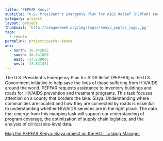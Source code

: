 ```yaml
---
title: 'PEPFAR Kenya' 
subtitle: "U.S. President's Emergency Plan for AIDS Relief (PEPFAR) requests assistance to inventory buildings and roads for HIV/AIDS prevention and treatment programs in Kenya"
category: project
layout: project
thumbnail: 'http://osmgeoweek.org/img/logos/kenya_pepfar_logo.jpg'
tags:
  - remote
permalink: project/pepfar-kenya
aoi:
  - north: 36.942695
    south: 36.841069
    east: -17.830006
    west: -17.831474
---
```


The U.S. President's Emergency Plan for AIDS Relief (PEPFAR) is the U.S. Government initiative to help save the lives of those suffering from HIV/AIDS around the world. PEPFAR requests assistance to inventory buildings and roads for HIV/AIDS prevention and treatment programs. This task focuses attention on a county that borders the lake: Siaya. Understanding where communities are located and how they are connected by roads is essential to understanding whether HIV/AIDS services are in the right place. The data that emerge from this mapping task will support our understanding of program coverage, the optimization of supply chain logistics, and the analysis of clinical site-level data.

[Map the PEPFAR Kenya: Siaya project on the HOT Tasking Manager](http://tasks.hotosm.org/project/2300)

